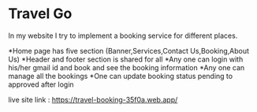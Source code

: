 # Travel Go

In my website I try to implement a booking service for different places.

*Home page has five section (Banner,Services,Contact Us,Booking,About Us)
*Header and footer section is shared for all
*Any one can login with his/her gmail id and book and see the booking information
*Any one can manage all the bookings
*One can update booking status pending to approved after login


live site link : https://travel-booking-35f0a.web.app/